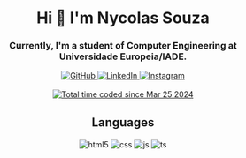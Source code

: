 <h1 align = "center"> Hi 👋 I'm Nycolas Souza </h1>
<h3 align = "center"> Currently, I'm a student of Computer Engineering at Universidade Europeia/IADE.</h3>

<div align = "center" style="display: inline_block">
  <a href="https://github.com/nycocado" target="_blank">
    <img alt="GitHub" src="https://img.shields.io/badge/GitHub-100000?style=for-the-badge&logo=github&logoColor=white">
  </a>
  
  <a href="https://www.linkedin.com/in/nycocado" target="_blank">
    <img alt="LinkedIn" src="https://img.shields.io/badge/LinkedIn-0077B5?style=for-the-badge&logo=linkedin&logoColor=white">
  </a>

  <a href="https://www.instagram.com/nycocado" target="_blank">
    <img alt="Instagram" src="https://img.shields.io/badge/Instagram-E4405F?style=for-the-badge&logo=instagram&logoColor=white">
  </a>
</div></br>

<div align = "center"> 
  <a href="https://wakatime.com/@018e7551-0d57-4861-a8db-6ad960e1ade1" target="_blank">
    <img src="https://wakatime.com/badge/user/018e7551-0d57-4861-a8db-6ad960e1ade1.svg" alt="Total time coded since Mar 25 2024" />
  </a>
</div>

<h2 align = "center"> Languages </h2>

<div align = "center" style="display: inline_block">
  <img align="center" alt="html5" src="https://img.shields.io/badge/C-00599C?style=for-the-badge&logo=c&logoColor=white">
  <img align="center" alt="css" src="https://img.shields.io/badge/HTML5-E34F26?style=for-the-badge&logo=html5&logoColor=white">
  <img align="center" alt="js" src="https://img.shields.io/badge/CSS3-1572B6?style=for-the-badge&logo=css3&logoColor=white">
  <img align="center" alt="ts" src="https://img.shields.io/badge/PHP-777BB4?style=for-the-badge&logo=php&logoColor=white">
</div><br/>

